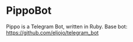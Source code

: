 # PippoBot
Pippo is a Telegram Bot, written in Ruby. Base bot: https://github.com/eljojo/telegram_bot
